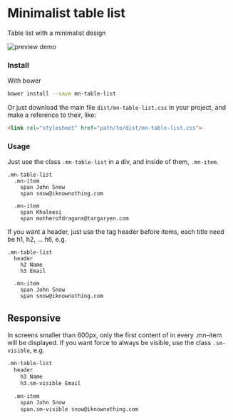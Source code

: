 # Minimalist table list

Table list with a minimalist design

![preview demo](https://raw.githubusercontent.com/minimalist-components/mn-table-list/master/sources/imgs/preview.png)

<!-- See the [demo](https://codepen.io/darlanmendonca/full/vKqLOx) -->

### Install

With bower

```sh
bower install --save mn-table-list
```

Or just download the main file ```dist/mn-table-list.css``` in your project, and make a reference to their, like:

```html
<link rel="stylesheet" href="path/to/dist/mn-table-list.css">
```


### Usage

Just use the class `.mn-table-list` in a div, and inside of them, `.mn-item`.

```pug
.mn-table-list
  .mn-item
    span John Snow
    span snow@iknownothing.com

  .mn-item
    span Khaleesi
    span motherofdragons@targaryen.com
```


If you want a header, just use the tag header before items, each title need be h1, h2, ... h6, e.g.

```pug
.mn-table-list
  header
    h2 Name
    h3 Email

  .mn-item
    span John Snow
    span snow@iknownothing.com
```


## Responsive

In screens smaller than 600px, only the first content of in every .mn-item will be displayed. If you want force to always be visible, use the class `.sm-visible`, e.g.

```html
.mn-table-list
  header
    h3 Name
    h3.sm-visible Email

  .mn-item
    span John Snow
    span.sm-visible snow@iknownothing.com
```




